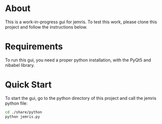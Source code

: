 About
=====

This is a work-in-progress gui for jemris. To test this work, please clone this project and follow the instructions below.

Requirements
============

To run this gui, you need a proper python installation, with the PyQt5 and nibabel library.

Quick Start
===========

To start the gui, go to the python directory of this project and call the jemris python file:

```bash
cd ./share/python
python jemris.py
```

